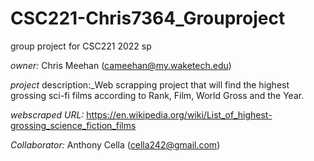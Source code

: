 # CSC221-Chris7364_Grouproject
group project for CSC221 2022 sp

_owner:_ Chris Meehan (cameehan@my.waketech.edu)

_project_ description:_Web scrapping project that will find the highest grossing sci-fi films according to Rank, Film, World Gross and the Year.

_webscraped URL:_ https://en.wikipedia.org/wiki/List_of_highest-grossing_science_fiction_films

_Collaborator:_ Anthony Cella (cella242@gmail.com) 

